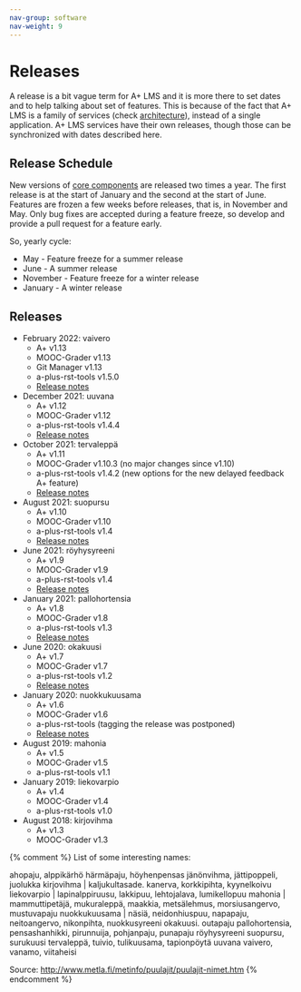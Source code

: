 ```yaml
---
nav-group: software
nav-weight: 9
---
```

# Releases

A release is a bit vague term for A+ LMS and it is more there to set dates and to help talking about set of features.
This is because of the fact that A+ LMS is a family of services (check [architecture](/architecture/)), instead of a single application.
A+ LMS services have their own releases, though those can be synchronized with dates described here.

## Release Schedule

New versions of [core components](/components/#core) are released two times a year.
The first release is at the start of January and the second at the start of June.
Features are frozen a few weeks before releases,
that is, in November and May.
Only bug fixes are accepted during a feature freeze,
so develop and provide a pull request for a feature early.

So, yearly cycle:

* May - Feature freeze for a summer release
* June - A summer release
* November - Feature freeze for a winter release
* January - A winter release

## Releases

* February 2022: vaivero
  * A+ v1.13
  * MOOC-Grader v1.13
  * Git Manager v1.13
  * a-plus-rst-tools v1.5.0
  * [Release notes](v1_13.md)
* December 2021: uuvana
  * A+ v1.12
  * MOOC-Grader v1.12
  * a-plus-rst-tools v1.4.4
  * [Release notes](v1_12.md)
* October 2021: tervaleppä
  * A+ v1.11
  * MOOC-Grader v1.10.3 (no major changes since v1.10)
  * a-plus-rst-tools v1.4.2 (new options for the new delayed feedback A+ feature)
  * [Release notes](v1_11.md)
* August 2021: suopursu
  * A+ v1.10
  * MOOC-Grader v1.10
  * a-plus-rst-tools v1.4
  * [Release notes](v1_10.md)
* June 2021: röyhysyreeni
  * A+ v1.9
  * MOOC-Grader v1.9
  * a-plus-rst-tools v1.4
  * [Release notes](v1_9.md)
* January 2021: pallohortensia
  * A+ v1.8
  * MOOC-Grader v1.8
  * a-plus-rst-tools v1.3
  * [Release notes](v1_8.md)
* June 2020: okakuusi
  * A+ v1.7
  * MOOC-Grader v1.7
  * a-plus-rst-tools v1.2
  * [Release notes](https://wiki.aalto.fi/display/EDIT/Aplus+Service+break+summer+2020)
* January 2020: nuokkukuusama
  * A+ v1.6
  * MOOC-Grader v1.6
  * a-plus-rst-tools (tagging the release was postponed)
  * [Release notes](https://wiki.aalto.fi/pages/viewpage.action?pageId=163022321)
* August 2019: mahonia
  * A+ v1.5
  * MOOC-Grader v1.5
  * a-plus-rst-tools v1.1
* January 2019: liekovarpio
  * A+ v1.4
  * MOOC-Grader v1.4
  * a-plus-rst-tools v1.0
* August 2018: kirjovihma
  * A+ v1.3
  * MOOC-Grader v1.3

{% comment %}
List of some interesting names:

ahopaju, alppikärhö
härmäpaju, höyhenpensas
jänönvihma, jättipoppeli, juolukka
kirjovihma | kaljukultasade. kanerva, korkkipihta, kyynelkoivu
liekovarpio | lapinalppiruusu, lakkipuu, lehtojalava, lumikellopuu
mahonia | mammuttipetäjä, mukuraleppä, maakkia, metsälehmus, morsiusangervo, mustuvapaju
nuokkukuusama | näsiä, neidonhiuspuu, napapaju, neitoangervo, nikonpihta, nuokkusyreeni
okakuusi. outapaju
pallohortensia, pensashanhikki, pirunnuija, pohjanpaju, punapaju
röyhysyreeni
suopursu, surukuusi
tervaleppä, tuivio, tulikuusama, tapionpöytä
uuvana
vaivero, vanamo, viitaheisi

Source: http://www.metla.fi/metinfo/puulajit/puulajit-nimet.htm
{% endcomment %}
